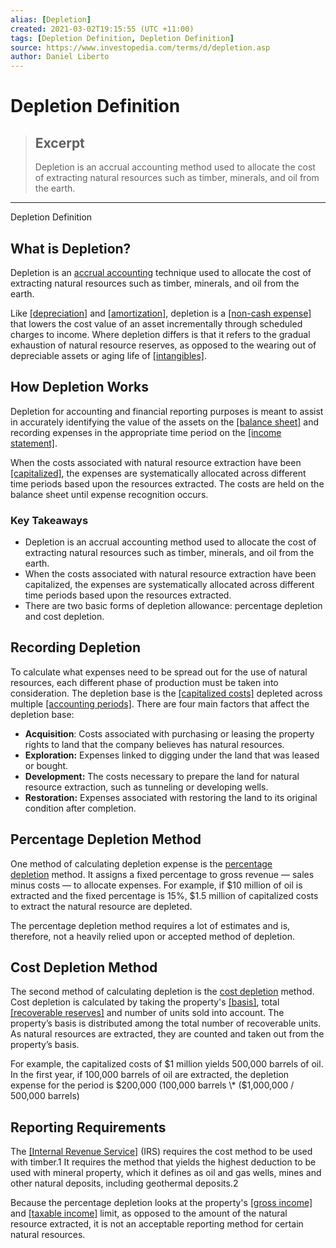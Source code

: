 ```yaml
---
alias: [Depletion]
created: 2021-03-02T19:15:55 (UTC +11:00)
tags: [Depletion Definition, Depletion Definition]
source: https://www.investopedia.com/terms/d/depletion.asp
author: Daniel Liberto
---
```


# Depletion Definition

> ## Excerpt
> Depletion is an accrual accounting method used to allocate the cost of extracting natural resources such as timber, minerals, and oil from the earth.

---

Depletion Definition
## What is Depletion?

Depletion is an [accrual accounting](https://www.investopedia.com/terms/a/accrualaccounting.asp) technique used to allocate the cost of extracting natural resources such as timber, minerals, and oil from the earth. 

Like [[depreciation]](https://www.investopedia.com/terms/d/depreciation.asp) and [[amortization]](https://www.investopedia.com/terms/a/amortization.asp), depletion is a [[non-cash expense]](https://www.investopedia.com/terms/n/noncashcharge.asp) that lowers the cost value of an asset incrementally through scheduled charges to income. Where depletion differs is that it refers to the gradual exhaustion of natural resource reserves, as opposed to the wearing out of depreciable assets or aging life of [[intangibles]](https://www.investopedia.com/terms/i/intangibleasset.asp).

## How Depletion Works

Depletion for accounting and financial reporting purposes is meant to assist in accurately identifying the value of the assets on the [[balance sheet]](https://www.investopedia.com/terms/b/balancesheet.asp) and recording expenses in the appropriate time period on the [[income statement]](https://www.investopedia.com/terms/i/incomestatement.asp).

When the costs associated with natural resource extraction have been [[capitalized]](https://www.investopedia.com/terms/c/capitalize.asp), the expenses are systematically allocated across different time periods based upon the resources extracted. The costs are held on the balance sheet until expense recognition occurs.

### Key Takeaways

-   Depletion is an accrual accounting method used to allocate the cost of extracting natural resources such as timber, minerals, and oil from the earth.
-   When the costs associated with natural resource extraction have been capitalized, the expenses are systematically allocated across different time periods based upon the resources extracted.
-   There are two basic forms of depletion allowance: percentage depletion and cost depletion.

## Recording Depletion

To calculate what expenses need to be spread out for the use of natural resources, each different phase of production must be taken into consideration. The depletion base is the [[capitalized costs]](https://www.investopedia.com/terms/c/capitalizedcost.asp) depleted across multiple [[accounting periods]](https://www.investopedia.com/terms/a/accountingperiod.asp). There are four main factors that affect the depletion base:

-   **Acquisition**: Costs associated with purchasing or leasing the property rights to land that the company believes has natural resources.
-   **Exploration:** Expenses linked to digging under the land that was leased or bought.
-   **Development:** The costs necessary to prepare the land for natural resource extraction, such as tunneling or developing wells.
-   **Restoration:** Expenses associated with restoring the land to its original condition after completion.

## Percentage Depletion Method

One method of calculating depletion expense is the [percentage depletion](https://www.investopedia.com/terms/p/percentage-depletion.asp) method. It assigns a fixed percentage to gross revenue — sales minus costs — to allocate expenses. For example, if $10 million of oil is extracted and the fixed percentage is 15%, $1.5 million of capitalized costs to extract the natural resource are depleted.

The percentage depletion method requires a lot of estimates and is, therefore, not a heavily relied upon or accepted method of depletion.

## Cost Depletion Method

The second method of calculating depletion is the [cost depletion](https://www.investopedia.com/terms/c/cost-depletion.asp) method. Cost depletion is calculated by taking the property's [[basis]](https://www.investopedia.com/terms/b/basis.asp), total [[recoverable reserves]](https://www.investopedia.com/terms/r/recoverabel-reserve.asp) and number of units sold into account. The property’s basis is distributed among the total number of recoverable units. As natural resources are extracted, they are counted and taken out from the property’s basis.

For example, the capitalized costs of $1 million yields 500,000 barrels of oil. In the first year, if 100,000 barrels of oil are extracted, the depletion expense for the period is $200,000 (100,000 barrels \* ($1,000,000 / 500,000 barrels)

## Reporting Requirements

The [[Internal Revenue Service]](https://www.investopedia.com/terms/i/irs.asp) (IRS) requires the cost method to be used with timber.1 It requires the method that yields the highest deduction to be used with mineral property, which it defines as oil and gas wells, mines and other natural deposits, including geothermal deposits.2

Because the percentage depletion looks at the property's [[gross income]](https://www.investopedia.com/terms/g/grossincome.asp) and [[taxable income]](https://www.investopedia.com/terms/t/taxableincome.asp) limit, as opposed to the amount of the natural resource extracted, it is not an acceptable reporting method for certain natural resources.
